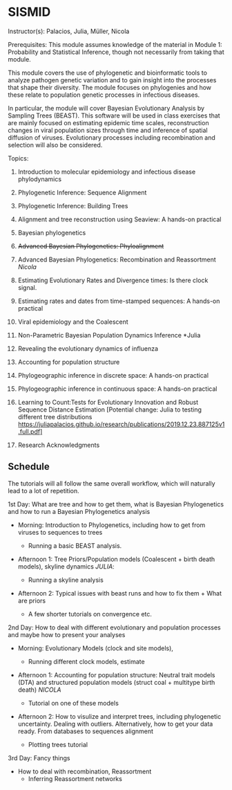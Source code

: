 # SISMID

Instructor(s):
Palacios, Julia, Müller, Nicola

Prerequisites: This module assumes knowledge of the material in Module 1: Probability and Statistical Inference, though not necessarily from taking that module.

This module covers the use of phylogenetic and bioinformatic tools to analyze pathogen genetic variation and to gain insight into the processes that shape their diversity. The module focuses on phylogenies and how these relate to population genetic processes in infectious diseases.

In particular, the module will cover Bayesian Evolutionary Analysis by Sampling Trees (BEAST). This software will be used in class exercises that are mainly focused on estimating epidemic time scales, reconstruction changes in viral population sizes through time and inference of spatial diffusion of viruses. Evolutionary processes including recombination and selection will also be considered.

Topics:
1. Introduction to molecular epidemiology and infectious disease phylodynamics

2. Phylogenetic Inference: Sequence Alignment

3. Phylogenetic Inference: Building Trees

4. Alignment and tree reconstruction using Seaview: A hands-on practical

5. Bayesian phylogenetics

6. <del> Advanced Bayesian Phylogenetics: Phyloalignment </del>

7. Advanced Bayesian Phylogenetics: Recombination and Reassortment *Nicola*

8. Estimating Evolutionary Rates and Divergence times: Is there clock signal.

9. Estimating rates and dates from time-stamped sequences: A hands-on practical

10. Viral epidemiology and the Coalescent

11. Non-Parametric Bayesian Population Dynamics Inference *Julia

12. Revealing the evolutionary dynamics of influenza

13. Accounting for population structure

14. Phylogeographic inference in discrete space: A hands-on practical

15. Phylogeographic inference in continuous space: A hands-on practical

16. Learning to Count:Tests for Evolutionary Innovation and Robust Sequence Distance
Estimation  [Potential change: Julia to testing different tree distributions  https://juliapalacios.github.io/research/publications/2019.12.23.887125v1.full.pdf]

17. Research Acknowledgments

## Schedule
The tutorials will all follow the same overall workflow, which will naturally lead to a lot of repetition. 

1st Day: What are tree and how to get them, what is Bayesian Phylogenetics and how to run a Bayesian Phylogenetics analysis
- Morning: Introduction to Phylogenetics, including how to get from viruses to sequences to trees 
    * Running a basic BEAST analysis.

- Afternoon 1: Tree Priors/Population models (Coalescent + birth death models), skyline dynamics *JULIA*:
    * Running a skyline analysis

- Afternoon 2: Typical issues with beast runs and how to fix them + What are priors
    * A few shorter tutorials on convergence etc.

2nd Day: How to deal with different evolutionary and population processes and maybe how to present your analyses
- Morning: Evolutionary Models (clock and site models), 
    * Running different clock models, estimate 

- Afternoon 1: Accounting for population structure: Neutral trait models (DTA) and structured population models (struct coal + multitype birth death) *NICOLA*
    * Tutorial on one of these models

- Afternoon 2: How to visulize and interpret trees, including phylogenetic uncertainty. Dealing with outliers. Alternatively, how to get your data ready. From databases to sequences alignment
    * Plotting trees tutorial
    
3rd Day: Fancy things
- How to deal with recombination, Reassortment
   * Inferring Reassortment networks

  

